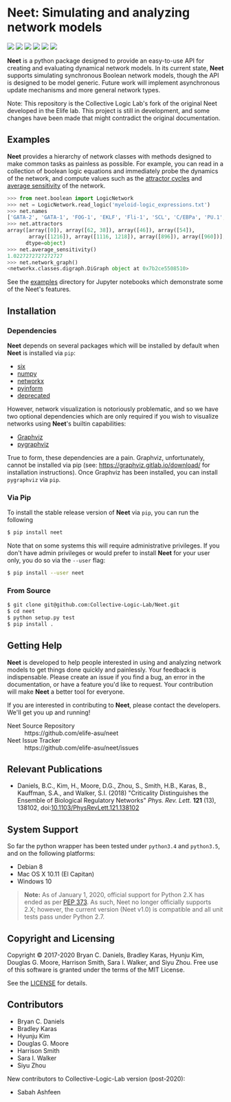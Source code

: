# Neet: Simulating and analyzing network models

[![][doc-stable-img]][doc-stable-url] [![][doc-latest-img]][doc-latest-url] [![][travis-img]][travis-url] [![][appveyor-img]][appveyor-url] [![][codecov-img]][codecov-url] [![][doi-img]][doi-url]

[travis-img]: https://travis-ci.org/ELIFE-ASU/Neet.svg?branch=master
[travis-url]: https://travis-ci.org/ELIFE-ASU/Neet

[appveyor-img]: https://ci.appveyor.com/api/projects/status/eyrn6l2wygeglnx5/branch/master?svg=true
[appveyor-url]: https://ci.appveyor.com/project/dglmoore/neet-awnxe/branch/master

[codecov-img]: https://codecov.io/gh/elife-asu/neet/branch/master/graph/badge.svg
[codecov-url]: https://codecov.io/gh/elife-asu/neet

[doc-latest-img]: https://img.shields.io/badge/docs-latest-blue.svg
[doc-latest-url]: https://neet.readthedocs.io/en/latest

[doc-stable-img]: https://img.shields.io/badge/docs-stable-blue.svg
[doc-stable-url]: https://neet.readthedocs.io/en/stable

[doi-img]: https://zenodo.org/badge/DOI/10.5281/zenodo.3489785.svg
[doi-url]: https://doi.org/10.5281/zenodo.3489785

**Neet** is a python package designed to provide an easy-to-use API for creating
and evaluating dynamical network models. In its current state, **Neet** supports
simulating synchronous Boolean network models, though the API is designed to be
model generic. Future work will implement asynchronous update mechanisms and
more general network types.

Note: This repository is the Collective Logic Lab's fork of the original Neet
developed in the Elife lab.  This project is still in development, and some
changes have been made that might contradict the original documentation.

## Examples

**Neet** provides a hierarchy of network classes with methods designed to make common tasks as
painless as possible. For example, you can read in a collection of boolean logic equations and
immediately probe the dynamics of the network, and compute values such as the
[attractor cycles](https://neet.readthedocs.io/en/stable/api/landscape.html#neet.LandscapeMixin.attractors)
and
[average sensitivity](https://neet.readthedocs.io/en/stable/api/boolean/sensitivity.html#neet.boolean.SensitivityMixin.average_sensitivity)
of the network.

```python
>>> from neet.boolean import LogicNetwork
>>> net = LogicNetwork.read_logic('myeloid-logic_expressions.txt')
>>> net.names
['GATA-2', 'GATA-1', 'FOG-1', 'EKLF', 'Fli-1', 'SCL', 'C/EBPa', 'PU.1', 'cJun', 'EgrNab', 'Gfi-1']
>>> net.attractors
array([array([0]), array([62, 38]), array([46]), array([54]),
       array([1216]), array([1116, 1218]), array([896]), array([960])],
      dtype=object)
>>> net.average_sensitivity()
1.0227272727272727
>>> net.network_graph()
<networkx.classes.digraph.DiGraph object at 0x7b2ce5508510>
```

See the [examples](examples) directory for Jupyter notebooks which demonstrate some of the Neet's features.

## Installation

### Dependencies

**Neet** depends on several packages which will be installed by default when **Neet** is installed
via `pip`:

* [six](https://pypi.org/project/six/)
* [numpy](https://pypi.org/project/numpy/)
* [networkx](https://pypi.org/project/networkx/)
* [pyinform](https://pypi.org/project/pyinform/)
* [deprecated](https://pypi.org/project/Deprecated/)

However, network visualization is notoriously problematic, and so we have two optional dependencies
which are only required if you wish to visualize networks using **Neet**'s builtin capabilities:

* [Graphviz](https://graphviz.org/)
* [pygraphviz](https://pypi.org/project/pygraphviz/)

True to form, these dependencies are a pain. Graphviz, unfortunately, cannot be installed via pip
(see: https://graphviz.gitlab.io/download/ for installation instructions). Once Graphviz has been
installed, you can install `pygraphviz` via `pip`.

### Via Pip

To install the stable release version of **Neet** via `pip`, you can run the following

```bash
$ pip install neet
```

Note that on some systems this will require administrative privileges. If you
don't have admin privileges or would prefer to install **Neet** for your user
only, you do so via the `--user` flag:

```bash
$ pip install --user neet
```

### From Source
```bash
$ git clone git@github.com:Collective-Logic-Lab/Neet.git
$ cd neet
$ python setup.py test
$ pip install .
```

## Getting Help
**Neet** is developed to help people interested in using and analyzing network
models to get things done quickly and painlessly. Your feedback is
indispensable. Please create an issue if you find a bug, an error in the
documentation, or have a feature you'd like to request. Your contribution will
make **Neet** a better tool for everyone.

If you are interested in contributing to **Neet**, please contact the
developers. We'll get you up and running!

<dl>
  <dt>Neet Source Repository</dt>
  <dd>https://github.com/elife-asu/neet</dd>
  <dt>Neet Issue Tracker</dt>
  <dd>https://github.com/elife-asu/neet/issues</dd>
</dl>

## Relevant Publications

- Daniels, B.C., Kim, H., Moore, D.G., Zhou, S., Smith, H.B., Karas, B.,
  Kauffman, S.A., and Walker, S.I. (2018) "Criticality Distinguishes the
  Ensemble of Biological Regulatory Networks" *Phys. Rev. Lett.* **121** (13),
  138102, doi:[10.1103/PhysRevLett.121.138102](https://doi.org/10.1103/PhysRevLett.121.138102)

## System Support

So far the python wrapper has been tested under `python3.4` and `python3.5`, and on the following
platforms:

* Debian 8
* Mac OS X 10.11 (El Capitan)
* Windows 10

> **Note:** As of January 1, 2020, official support for Python 2.X  has ended as per [PEP
373](https://www.python.org/dev/peps/pep-0373/#maintenance-releases). As such, Neet no longer
officially supports 2.X; however, the current version (Neet v1.0) is compatible and all unit tests
pass under Python 2.7.

## Copyright and Licensing
Copyright © 2017-2020 Bryan C. Daniels, Bradley Karas, Hyunju Kim, Douglas G.
Moore, Harrison Smith, Sara I. Walker, and Siyu Zhou. Free use of this software is
granted under the terms of the MIT License.

See the [LICENSE](https://github.com/elife-asu/neet/blob/master/LICENSE) for
details.

## Contributors
* Bryan C. Daniels
* Bradley Karas
* Hyunju Kim
* Douglas G. Moore
* Harrison Smith
* Sara I. Walker
* Siyu Zhou

New contributors to Collective-Logic-Lab version (post-2020):
* Sabah Ashfeen


